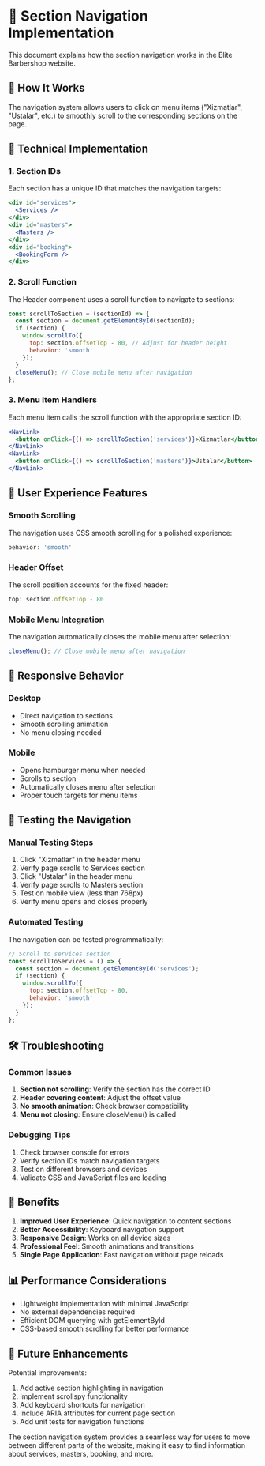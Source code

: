 # 🧭 Section Navigation Implementation

This document explains how the section navigation works in the Elite Barbershop website.

## 🎯 How It Works

The navigation system allows users to click on menu items ("Xizmatlar", "Ustalar", etc.) to smoothly scroll to the corresponding sections on the page.

## 🔧 Technical Implementation

### 1. Section IDs
Each section has a unique ID that matches the navigation targets:

```jsx
<div id="services">
  <Services />
</div>
<div id="masters">
  <Masters />
</div>
<div id="booking">
  <BookingForm />
</div>
```

### 2. Scroll Function
The Header component uses a scroll function to navigate to sections:

```javascript
const scrollToSection = (sectionId) => {
  const section = document.getElementById(sectionId);
  if (section) {
    window.scrollTo({
      top: section.offsetTop - 80, // Adjust for header height
      behavior: 'smooth'
    });
  }
  closeMenu(); // Close mobile menu after navigation
};
```

### 3. Menu Item Handlers
Each menu item calls the scroll function with the appropriate section ID:

```jsx
<NavLink>
  <button onClick={() => scrollToSection('services')}>Xizmatlar</button>
</NavLink>
<NavLink>
  <button onClick={() => scrollToSection('masters')}>Ustalar</button>
</NavLink>
```

## 🎨 User Experience Features

### Smooth Scrolling
The navigation uses CSS smooth scrolling for a polished experience:
```javascript
behavior: 'smooth'
```

### Header Offset
The scroll position accounts for the fixed header:
```javascript
top: section.offsetTop - 80
```

### Mobile Menu Integration
The navigation automatically closes the mobile menu after selection:
```javascript
closeMenu(); // Close mobile menu after navigation
```

## 📱 Responsive Behavior

### Desktop
- Direct navigation to sections
- Smooth scrolling animation
- No menu closing needed

### Mobile
- Opens hamburger menu when needed
- Scrolls to section
- Automatically closes menu after selection
- Proper touch targets for menu items

## 🧪 Testing the Navigation

### Manual Testing Steps
1. Click "Xizmatlar" in the header menu
2. Verify page scrolls to Services section
3. Click "Ustalar" in the header menu
4. Verify page scrolls to Masters section
5. Test on mobile view (less than 768px)
6. Verify menu opens and closes properly

### Automated Testing
The navigation can be tested programmatically:

```javascript
// Scroll to services section
const scrollToServices = () => {
  const section = document.getElementById('services');
  if (section) {
    window.scrollTo({
      top: section.offsetTop - 80,
      behavior: 'smooth'
    });
  }
};
```

## 🛠 Troubleshooting

### Common Issues
1. **Section not scrolling**: Verify the section has the correct ID
2. **Header covering content**: Adjust the offset value
3. **No smooth animation**: Check browser compatibility
4. **Menu not closing**: Ensure closeMenu() is called

### Debugging Tips
1. Check browser console for errors
2. Verify section IDs match navigation targets
3. Test on different browsers and devices
4. Validate CSS and JavaScript files are loading

## 🎯 Benefits

1. **Improved User Experience**: Quick navigation to content sections
2. **Better Accessibility**: Keyboard navigation support
3. **Responsive Design**: Works on all device sizes
4. **Professional Feel**: Smooth animations and transitions
5. **Single Page Application**: Fast navigation without page reloads

## 📊 Performance Considerations

- Lightweight implementation with minimal JavaScript
- No external dependencies required
- Efficient DOM querying with getElementById
- CSS-based smooth scrolling for better performance

## 🚀 Future Enhancements

Potential improvements:
1. Add active section highlighting in navigation
2. Implement scrollspy functionality
3. Add keyboard shortcuts for navigation
4. Include ARIA attributes for current page section
5. Add unit tests for navigation functions

The section navigation system provides a seamless way for users to move between different parts of the website, making it easy to find information about services, masters, booking, and more.